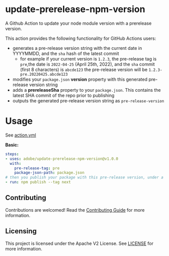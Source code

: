 <!-- 
Copyright 2022 Adobe. All rights reserved.
This file is licensed to you under the Apache License, Version 2.0 (the "License");
you may not use this file except in compliance with the License. You may obtain a copy
of the License at http://www.apache.org/licenses/LICENSE-2.0
Unless required by applicable law or agreed to in writing, software distributed under
the License is distributed on an "AS IS" BASIS, WITHOUT WARRANTIES OR REPRESENTATIONS
OF ANY KIND, either express or implied. See the License for the specific language
governing permissions and limitations under the License.
-->

# update-prerelease-npm-version

A Github Action to update your node module version with a prerelease version.

This action provides the following functionality for GitHub Actions users:

- generates a pre-release version string with the current date in YYYYMMDD, and the `sha` hash of the latest commit
  - for example if your current version is `1.2.3`, the pre-release tag is `pre`,the date is `2022-04-25` (April 25th, 2022), and the `sha` commit (first 8 characters) is `abcde123` the pre-release version will be `1.2.3-pre.20220425.abcde123`
- modifies your `package.json` **version** property with this generated pre-release version string
- adds a **prereleaseSha** property to your `package.json`. This contains the latest SHA commit of the repo prior to publishing
- outputs the generated pre-release version string as `pre-release-version`

# Usage

See [action.yml](action.yml)

**Basic:**

```yaml
steps:
- uses: adobe/update-prerelease-npm-version@v1.0.0
  with:
    pre-release-tag: pre
    package-json-path: package.json
# then you publish your package with this pre-release version, under a tag (say 'next' here)
- run: npm publish --tag next
```

## Contributing

Contributions are welcomed! Read the [Contributing Guide](CONTRIBUTING.md) for more information.

## Licensing

This project is licensed under the Apache V2 License. See [LICENSE](LICENSE) for more information.
